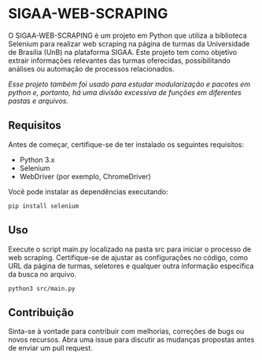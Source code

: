 # SIGAA-WEB-SCRAPING
O SIGAA-WEB-SCRAPING é um projeto em Python que utiliza a biblioteca Selenium para realizar web scraping na página de turmas da Universidade de Brasília (UnB) na plataforma SIGAA. Este projeto tem como objetivo extrair informações relevantes das turmas oferecidas, possibilitando análises ou automação de processos relacionados.

*Esse projeto também foi usado para estudar modularização e pacotes em python e, portanto, há uma divisão excessiva de funções em
diferentes pastas e arquivos.*

## Requisitos
Antes de começar, certifique-se de ter instalado os seguintes requisitos:

- Python 3.x
- Selenium
- WebDriver (por exemplo, ChromeDriver)

Você pode instalar as dependências executando:

`pip install selenium`

## Uso

Execute o script main.py localizado na pasta src para iniciar o processo de web scraping. Certifique-se de ajustar as configurações no código, como URL da página de turmas, seletores e qualquer outra informação específica da busca no arquivo.

`python3 src/main.py`

## Contribuição
Sinta-se à vontade para contribuir com melhorias, correções de bugs ou novos recursos. Abra uma issue para discutir as mudanças propostas antes de enviar um pull request.